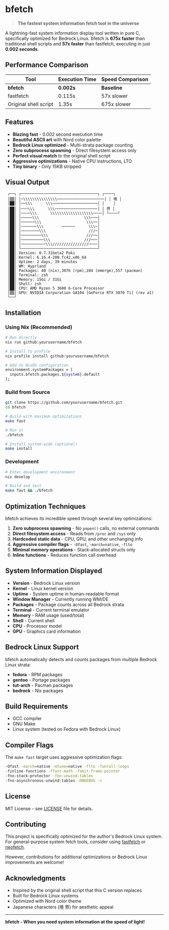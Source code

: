# bfetch

> **The fastest system information fetch tool in the universe**

A lightning-fast system information display tool written in pure C, specifically optimized for Bedrock Linux. bfetch is **675x faster** than traditional shell scripts and **57x faster** than fastfetch, executing in just **0.002 seconds**.

## Performance Comparison

| Tool | Execution Time | Speed Comparison |
|------|---------------|------------------|
| **bfetch** | **0.002s** | **Baseline** |
| fastfetch | 0.115s | 57x slower |
| Original shell script | 1.35s | 675x slower |

## Features

- **Blazing fast** - 0.002 second execution time
- **Beautiful ASCII art** with Nord color palette
- **Bedrock Linux optimized** - Multi-strata package counting
- **Zero subprocess spawning** - Direct filesystem access only  
- **Perfect visual match** to the original shell script
- **Aggressive optimizations** - Native CPU instructions, LTO
- **Tiny binary** - Only 15KB stripped

## Visual Output

```
 ┌──┐ ┌──────────────────────────────────┐ ┌────┐
 │▒▒│ │─\\\\\\\\\\\\\\\─────────────────────│ │ 境 │
 │██│ │──\\\      \\\────────────────────│ │    │
 │██│ │───\\\      \\\───────────────────│ │ 界 │
 │██│ │────\\\      \\\\\\\\\\\\\\\\\\\────│ └────┘
 │██│ │─────\\\                    \\\───│
 │██│ │──────\\\                    \\\──│
 │██│ │───────\\\        ──────      \\\─│
 │██│ │────────\\\                   ///─│
 │██│ │─────────\\\                 ///──│
 │██│ │──────────\\\               ///───│
 │██│ │───────────\\\////////////////────│
 │██│ └──────────────────────────────────┘
 │██│ Version: 0.7.31beta2 Poki
 │██│ Kernel: 6.16.4-200.fc42.x86_64
 │██│ Uptime: 2 days, 39 minutes
 │██│ WM: Hyprland
 │██│ Packages: 40 (nix),3076 (rpm),284 (emerge),557 (pacman)
 │██│ Terminal: zsh
 │██│ Memory: 15Gi / 31Gi
 │██│ Shell: zsh
 │██│ CPU: AMD Ryzen 5 3600 6-Core Processor
 │▒▒│ GPU: NVIDIA Corporation GA104 [GeForce RTX 3070 Ti] (rev a1)
 └──┘
```

## Installation

### Using Nix (Recommended)

```bash
# Run directly
nix run github:yourusername/bfetch

# Install to profile
nix profile install github:yourusername/bfetch

# Add to NixOS configuration
environment.systemPackages = [
  inputs.bfetch.packages.${system}.default
];
```

### Build from Source

```bash
git clone https://github.com/yourusername/bfetch.git
cd bfetch

# Build with maximum optimizations
make fast

# Run it
./bfetch

# Install system-wide (optional)
make install
```

### Development

```bash
# Enter development environment
nix develop

# Build and test
make fast && ./bfetch
```

## Optimization Techniques

bfetch achieves its incredible speed through several key optimizations:

1. **Zero subprocess spawning** - No `popen()` calls, no external commands
2. **Direct filesystem access** - Reads from `/proc` and `/sys` only
3. **Hardcoded static data** - CPU, GPU, and other unchanging info
4. **Aggressive compiler flags** - `-Ofast`, `-march=native`, `-flto`
5. **Minimal memory operations** - Stack-allocated structs only
6. **Inline functions** - Reduces function call overhead

## System Information Displayed

- **Version** - Bedrock Linux version
- **Kernel** - Linux kernel version  
- **Uptime** - System uptime in human-readable format
- **Window Manager** - Currently running WM/DE
- **Packages** - Package counts across all Bedrock strata
- **Terminal** - Current terminal emulator
- **Memory** - RAM usage (used/total)
- **Shell** - Current shell
- **CPU** - Processor model
- **GPU** - Graphics card information

## Bedrock Linux Support

bfetch automatically detects and counts packages from multiple Bedrock Linux strata:

- **fedora** - RPM packages
- **gentoo** - Portage packages  
- **tut-arch** - Pacman packages
- **bedrock** - Nix packages

## Build Requirements

- GCC compiler
- GNU Make
- Linux system (tested on Fedora with Bedrock Linux)

## Compiler Flags

The `make fast` target uses aggressive optimization flags:

```bash
-Ofast -march=native -mtune=native -flto -funroll-loops 
-finline-functions -ffast-math -fomit-frame-pointer 
-fno-stack-protector -fno-unwind-tables 
-fno-asynchronous-unwind-tables -DNDEBUG -s
```

## License

MIT License - see [LICENSE](LICENSE) file for details.

## Contributing

This project is specifically optimized for the author's Bedrock Linux system. For general-purpose system fetch tools, consider using [fastfetch](https://github.com/fastfetch-cli/fastfetch) or [neofetch](https://github.com/dylanaraps/neofetch).

However, contributions for additional optimizations or Bedrock Linux improvements are welcome!

## Acknowledgments

- Inspired by the original shell script that this C version replaces
- Built for Bedrock Linux systems
- Optimized with Nord color theme
- Japanese characters (境 界) for aesthetic appeal

---

**bfetch - When you need system information at the speed of light!**
